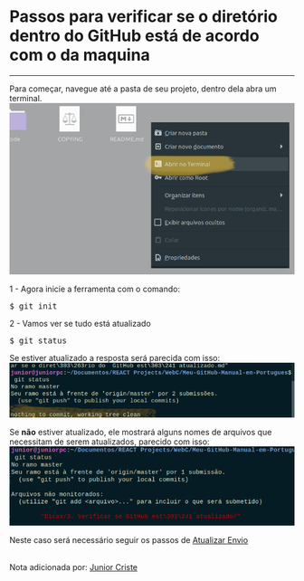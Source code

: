 # Passos para verificar se o diretório dentro do GitHub está de acordo com o da maquina

<hr />

Para começar, navegue até a pasta de seu projeto, dentro dela abra um terminal.
<img src="https://github.com/JuniorCriste/Meu-GitHub-Manual-em-Portugues/blob/master/assets/abrir_no_terminal.png?raw=true">

1 - Agora inicie a ferramenta com o comando:

<pre>$ git init</pre>


2 - Vamos ver se tudo está atualizado

<pre>$ git status</pre>


Se estiver atualizado a resposta será parecida com isso: <br />
<img src="https://github.com/JuniorCriste/Meu-GitHub-Manual-em-Portugues/blob/master/assets/status_msg_2.png">


Se <b>não</b> estiver atualizado, ele mostrará alguns nomes de arquivos que necessitam de serem atualizados, parecido com isso: <br />
<img src="https://github.com/JuniorCriste/Meu-GitHub-Manual-em-Portugues/blob/master/assets/status_msg.png">


Neste caso será necessário seguir os passos de  <a href="https://github.com/JuniorCriste/Meu-GitHub-Manual-em-Portugues/tree/master/Dicas/2.%20Atualizar%20Envio">Atualizar Envio</a>





<br />
Nota adicionada por: <a href="http://www.github.com/JuniorCriste"> Junior Criste</a>

